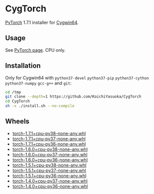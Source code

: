 # CygTorch

[PyTorch](https://github.com/pytorch/pytorch) 1.7.1 installer for [Cygwin64](https://www.cygwin.com/).

## Usage

See [PyTorch page](https://pytorch.org). CPU only.

## Installation

Only for Cygwin64 with `python37-devel` `python37-pip` `python37-cython` `python37-numpy` `gcc-g++` and `git`:

```sh
cd /tmp
git clone --depth=1 https://github.com/KoichiYasuoka/CygTorch
cd CygTorch
sh -x ./install.sh --no-compile
```

## Wheels

* [torch-1.7.1+cpu-py38-none-any.whl](https://raw.githubusercontent.com/KoichiYasuoka/CygTorch/master/dist/torch-1.7.1+cpu-py38-none-any.whl)
* [torch-1.7.1+cpu-py37-none-any.whl](https://raw.githubusercontent.com/KoichiYasuoka/CygTorch/master/dist/torch-1.7.1+cpu-py37-none-any.whl)
* [torch-1.7.1+cpu-py36-none-any.whl](https://raw.githubusercontent.com/KoichiYasuoka/CygTorch/master/dist/torch-1.7.1+cpu-py36-none-any.whl)
* [torch-1.6.0+cpu-py38-none-any.whl](https://raw.githubusercontent.com/KoichiYasuoka/CygTorch/master/dist/torch-1.6.0+cpu-py38-none-any.whl)
* [torch-1.6.0+cpu-py37-none-any.whl](https://raw.githubusercontent.com/KoichiYasuoka/CygTorch/master/dist/torch-1.6.0+cpu-py37-none-any.whl)
* [torch-1.6.0+cpu-py36-none-any.whl](https://raw.githubusercontent.com/KoichiYasuoka/CygTorch/master/dist/torch-1.6.0+cpu-py36-none-any.whl)
* [torch-1.5.1+cpu-py38-none-any.whl](https://raw.githubusercontent.com/KoichiYasuoka/CygTorch/master/dist/torch-1.5.1+cpu-py38-none-any.whl)
* [torch-1.5.1+cpu-py37-none-any.whl](https://raw.githubusercontent.com/KoichiYasuoka/CygTorch/master/dist/torch-1.5.1+cpu-py37-none-any.whl)
* [torch-1.5.1+cpu-py36-none-any.whl](https://raw.githubusercontent.com/KoichiYasuoka/CygTorch/master/dist/torch-1.5.1+cpu-py36-none-any.whl)
* [torch-1.4.0+cpu-py37-none-any.whl](https://raw.githubusercontent.com/KoichiYasuoka/CygTorch/master/dist/torch-1.4.0+cpu-py37-none-any.whl)
* [torch-1.4.0+cpu-py36-none-any.whl](https://raw.githubusercontent.com/KoichiYasuoka/CygTorch/master/dist/torch-1.4.0+cpu-py36-none-any.whl)

